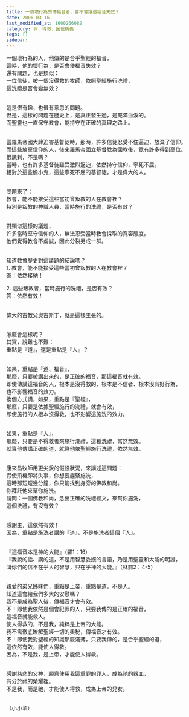 ```yaml
---
title: 一個壞行為的傳福音者，會不會讓這福音失效？
date: 2006-03-16
last_modified_at: 1600266082
category: 罪、得救、因信稱義
tags: []
sidebar: 
---
```


<p>一個壞行為的人，他傳的是合乎聖經的福音，<br/>
這時，他的壞行為，是否會使福音失效？<br/>
還有問題，也是類似：<br/>
一位信徒，被一個沒得救的牧師，依照聖經施行洗禮，<br/>
這洗禮是否會變無效？</p>
<p><br/>
這是很有趣，也很有意思的問題。<br/>
但是，這樣的問題在歷史上，是真正發生過，是充滿血淚的。<br/>
而聖靈也一直保守教會，能持守在正確的真理之路上。</p>
<p><br/>
當羅馬帝國大肆迫害基督徒時，那時，許多信徒忍受不住逼迫，放棄了信仰。<br/>
而這些放棄信仰的人，後來羅馬帝國立基督教為國教後，竟有許多得到高位。<br/>
很諷刺，不是嗎？<br/>
當時，也有許多基督徒雖受激烈逼迫，依然持守信仰，寧死不屈。<br/>
相對於這些膽小鬼，這些寧死不屈的基督徒，才是偉大的人。</p>
<p><br/>
問題來了：<br/>
教會，能不能接受這些當初曾叛教的人在教會裡？<br/>
特別是叛教的神職人員，當時施行的洗禮，是否有效？</p>
<p><br/>
對類似這樣的議題，<br/>
許多當時堅守信仰的人，無法忍受當時教會採取的寬容態度。<br/>
他們覺得教會不虔誠，因此分裂另成一群。</p>
<p><br/>
知道教會歷史對這議題的結論嗎？<br/>
1. 教會，能不能接受這些當初曾叛教的人在教會裡？<br/>
答：依然接納！</p>
<p>2. 這些叛教者，當時施行的洗禮，是否有效？<br/>
答：依然有效！</p>
<p><br/>
偉大的古教父奧古斯丁，就是這樣主張的。</p>
<p><br/>
怎麼會這樣呢？<br/>
其實，說難也不難：<br/>
重點是『道』，還是重點是『人』？</p>
<p><br/>
如果，重點是『道、福音』，<br/>
那麼，只要被講出來的，是正確的福音，那這福音就有效。<br/>
即使傳講這福音的人，根本是沒得救的、根本是不信者、根本沒有好行為，<br/>
也不影響福音的效力。<br/>
換個方式講，如果，重點是『聖經』，<br/>
那麼，只要是依據聖經施行的洗禮，就會有效，<br/>
即使施行的人根本沒得救，也不影響這施洗的效力。</p>
<p><br/>
如果，重點是『人』，<br/>
那麼，只要是不得救者來施行洗禮，這種洗禮，當然無效。<br/>
就算他傳講正確的道，就算他依聖經施行洗禮，依然無效。</p>
<p><br/>
康來昌牧師用更尖銳的假設狀況，來講述這問題：<br/>
假使飛機即將失事，你想要趕緊施洗，<br/>
這時那短短幾分鐘，你只能找到身旁的佛教和尚。<br/>
你拜託他來幫你施洗。<br/>
請問：一個佛教和尚，念出正確的洗禮經文，來幫你施洗，<br/>
這個洗禮，有沒有效？</p>
<p><br/>
感謝主，這依然有效！<br/>
因為，重點是施洗者講的『道』，不是施洗者這個『人』。</p>
<p><br/>
『這福音本是神的大能』（羅1：16）<br/>
『我說的話、講的道，不是用智慧委婉的言語，乃是用聖靈和大能的明證，<br/>
叫你們的信不在乎人的智慧，只在乎神的大能。』（林前2：4-5）</p>
<p><br/>
親愛的弟兄姊妹們，重點是上帝，重點是道，不是人。<br/>
知道這會給我們多大的安慰嗎？<br/>
我不是成為聖人後，傳福音才會有效。<br/>
不！即使我依然是個會犯罪的人，只要我傳的是正確的福音，<br/>
這福音就能救人。<br/>
使人得救的，不是我，純粹是上帝的大能。<br/>
我不需徹底瞭解聖經一切的奧秘，傳福音才有效。<br/>
不！即使我對聖經的知識那麼淺薄，只要我傳的，是合乎聖經的道，<br/>
這依然有效，能使人得救。<br/>
因為，不是我，是上帝，才能使人得救。</p>
<p><br/>
感謝慈悲的父神，願意使用我這重罪的罪人，成為祂的器皿，<br/>
有分於祂的榮耀裡。<br/>
不是我，而是祂，才能使人得救，成為上帝的兒女。</p>
<p><br/>
（小小羊）</p>
